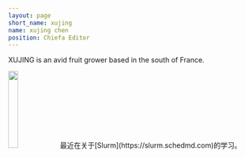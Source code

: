 ```yaml
---
layout: page
short_name: xujing
name: xujing chen
position: Chiefa Editor
---
```

XUJING is an avid fruit grower based in the south of France.  


 <img src="/slurm/images/龙猫.jpeg" width="20%">
最近在关于[Slurm](https://slurm.schedmd.com)的学习。
